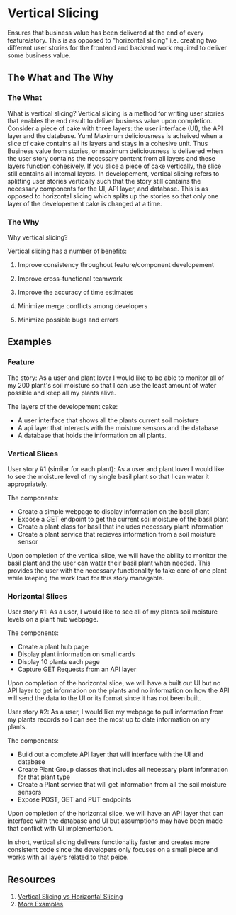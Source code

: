 # Vertical Slicing

Ensures that business value has been delivered at the end of every feature/story. This is as opposed to "horizontal slicing" i.e. creating two different user stories for the frontend and backend work required to deliver some business value.

## The What and The Why

### The What

What is vertical slicing? Vertical slicing is a method for writing user stories that enables the end result to deliver business value upon completion. Consider a piece of cake with three layers: the user interface (UI), the API layer and the database. Yum! Maximum deliciousness is acheived when a slice of cake contains all its layers and stays in a cohesive unit. Thus Business value from stories, or maximum deliciousness is delivered when the user story contains the necessary content from all layers and these layers function cohesively. If you slice a piece of cake vertically, the slice still contains all internal layers. In developement, vertical slicing refers to splitting user stories vertically such that the story still contains the necessary components for the UI, API layer, and database. This is as opposed to horizontal slicing which splits up the stories so that only one layer of the developement cake is changed at a time.

### The Why

Why vertical slicing?

Vertical slicing has a number of benefits:

1. Improve consistency throughout feature/component developement

2. Improve cross-functional teamwork

3. Improve the accuracy of time estimates

4. Minimize merge conflicts among developers

5. Minimize possible bugs and errors

## Examples

### Feature

The story:
As a user and plant lover I would like to be able to monitor all of my 200 plant's soil moisture so that I can use the least amount of water possible and keep all my plants alive.

The layers of the developement cake:

- A user interface that shows all the plants current soil moisture
- A api layer that interacts with the moisture sensors and the database
- A database that holds the information on all plants.

### Vertical Slices

User story #1 (similar for each plant):
As a user and plant lover I would like to see the moisture level of my single basil plant so that I can water it appropriately.

The components:

- Create a simple webpage to display information on the basil plant
- Expose a GET endpoint to get the current soil moisture of the basil plant
- Create a plant class for basil that includes necessary plant information
- Create a plant service that recieves information from a soil moisture sensor

Upon completion of the vertical slice, we will have the ability to monitor the basil plant and the user can water their basil plant when needed. This provides the user with the necessary functionality to take care of one plant while keeping the work load for this story managable.

### Horizontal Slices

User story #1:
As a user, I would like to see all of my plants soil moisture levels on a plant hub webpage.

The components:

- Create a plant hub page
- Display plant information on small cards
- Display 10 plants each page
- Capture GET Requests from an API layer

Upon completion of the horizontal slice, we will have a built out UI but no API layer to get information on the plants and no information on how the API will send the data to the UI or its format since it has not been built.

User story #2:
As a user, I would like my webpage to pull information from my plants records so I can see the most up to date information on my plants.

The components:

- Build out a complete API layer that will interface with the UI and database
- Create Plant Group classes that includes all necessary plant information for that plant type
- Create a Plant service that will get information from all the soil moisture sensors
- Expose POST, GET and PUT endpoints

Upon completion of the horizontal slice, we will have an API layer that can interface with the database and UI but assumptions may have been made that conflict with UI implementation.

In short, vertical slicing delivers functionality faster and creates more consistent code since the developers only focuses on a small piece and works with all layers related to that peice.

## Resources

1. [Vertical Slicing vs Horizontal Slicing](https://www.visual-paradigm.com/scrum/user-story-splitting-vertical-slice-vs-horizontal-slice/)
2. [More Examples](https://appliedframeworks.com/user-stories-making-the-vertical-slice/)